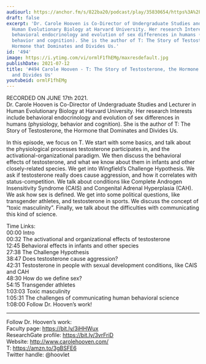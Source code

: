 ```yaml
---
audiourl: https://anchor.fm/s/822ba20/podcast/play/35830654/https%3A%2F%2Fd3ctxlq1ktw2nl.cloudfront.net%2Fstaging%2F2021-5-20%2F5b93cb01-4d4f-2155-c098-e5e09c5d4072.m4a
draft: false
excerpt: 'Dr. Carole Hooven is Co-Director of Undergraduate Studies and Lecturer in
  Human Evolutionary Biology at Harvard University. Her research Interests include
  behavioral endocrinology and evolution of sex differences in humans (physiology,
  behavior and cognition). She is the author of T: The Story of Testosterone, the
  Hormone that Dominates and Divides Us.'
id: '494'
image: https://i.ytimg.com/vi/ormlF1fhEMg/maxresdefault.jpg
publishDate: 2021-07-12
title: '#494 Carole Hooven - T: The Story of Testosterone, the Hormone that Dominates
  and Divides Us'
youtubeid: ormlF1fhEMg
---
```

<div class="timelinks">

RECORDED ON JUNE 17th 2021.  
Dr. Carole Hooven is Co-Director of Undergraduate Studies and Lecturer in Human Evolutionary Biology at Harvard University. Her research Interests include behavioral endocrinology and evolution of sex differences in humans (physiology, behavior and cognition). She is the author of T: The Story of Testosterone, the Hormone that Dominates and Divides Us.

In this episode, we focus on T. We start with some basics, and talk about the physiological processes testosterone participates in, and the activational-organizational paradigm. We then discuss the behavioral effects of testosterone, and what we know about them in infants and other closely-related species. We get into Wingfield’s Challenge Hypothesis. We ask if testosterone really does cause aggression, and how it correlates with status-competition. We talk about conditions like Complete Androgen Insensitivity Syndrome (CAIS) and Congenital Adrenal Hyperplasia (CAH). We ask how sex is defined. We get into some political questions, like transgender athletes, and testosterone in sports. We discuss the concept of “toxic masculinity”. Finally, we talk about the difficulties with communicating this kind of science.

Time Links:  
<time>00:00</time> Intro  
<time>00:32</time> The activational and organizational effects of testosterone  
<time>12:45</time> Behavioral effects in infants and other species  
<time>27:38</time> The Challenge Hypothesis  
<time>38:47</time> Does testosterone cause aggression?  
<time>42:31</time> Testosterone in people with sexual development conditions, like CAIS and CAH  
<time>48:30</time> How do we define sex?  
<time>54:15</time> Transgender athletes  
<time>1:03:03</time> Toxic masculinity  
<time>1:05:31</time> The challenges of communicating human behavioral science  
<time>1:08:00</time> Follow Dr. Hooven’s work!

---

Follow Dr. Hooven’s work:  
Faculty page: https://bit.ly/3iHHWux  
ResearchGate profile: https://bit.ly/3vrFriD  
Website: http://www.carolehooven.com/  
T: https://amzn.to/3gBSFE6  
Twitter handle: @hoovlet
</div>


